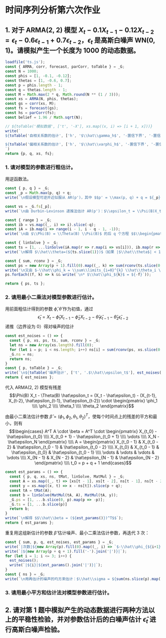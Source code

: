 # 时间序列分析第六次作业

## 1. 对于 ARMA(2, 2) 模型 $X_t - 0.1X_{t-1} - 0.12X_{t-2} = \epsilon_t - 0.6 \epsilon_{t-1} + 0.7 \epsilon_{t-2}$，$\epsilon_t$ 是高斯白噪声 WN(0, 1)。请模拟产生一个长度为 1000 的动态数据。

```javascript
loadfile('ts.js');
const { ARMA, corr, forecast, parCorr, toTable } = _G;
const N = 1000;
const phis = [1, -0.1, -0.12];
const thetas = [1, -0.6, 0.7];
const p = phis.length - 1;
const q = thetas.length - 1;
const M = Math.max(2 * q, Math.round(N ** (1 / 3)));
const xs = ARMA(N, phis, thetas);
const gs = corr(xs, M);
const fs = forecast(gs);
const hs = parCorr(fs);
const belief = 1.96 / Math.sqrt(N);

// ${toTable('模拟数据', ['t', '-X'], xs.map((x, i) => [i + 1, x]))}
write(`
${toTable('自相关系数的估计', ['h', '$\\hat\\gamma_h$', '-置信下界', '-置信上界'], gs.map((g, h) => [h, g, -belief, belief]))}

${toTable('偏相关系数的估计', ['h', '$\\hat\\varphi_h$', '-置信下界', '-置信上界'], hs.map((h, k) => [k + 1, h, -belief, belief]))}
`)
return {p, q, xs, fs};
```

### 1. 请对模型的参数进行粗估计。

用逆函数法。

```javascript
const { p, q } = _G;
const _p = Math.max(p, q) + q;
write(`\n假设模型可逆并近似服从 AR(p')，其中 $$p' = \\max(p, q) + q = ${_p}$$`);

const vs = _G.fs[_p];
write(`\n由 Durbin-Levinson 递推法估计 AR(p')：$\\epsilon_t = \\Psi(B)X_t$ 得 $$\\varphi = (${vs})$$`);

const { range } = _G;
const ib = vs.map((_, i) => i).slice(-q);
const iA = ib.map(i => range(i - 1, i - q - 1, -1));
write(`\n由 $\\Phi(B) = \\Theta(B) \\Psi(B)$ 的后 q 个方程 $$\\begin{pmatrix} ${iA.map(r => r.map(i => '\\varphi_' + i).join(' & ')).join(' \\\\\\\\\n')} \\end{pmatrix} \\cdot \\theta + \\begin{pmatrix} ${ib.map(r => '\\varphi_' + r).join(' \\\\\\\\\n')} \\end{pmatrix} = 0$$`);

const { linSolve } = _G;
const ts = [1, ...linSolve(iA.map(r => r.map(i => vs[i])), ib.map(r => -vs[r]))]
write(`\n解得 $\\hat\\theta=(${ts.slice(1)})$（如果 |$\\hat\\theta$| < 1 则满足前面假设的可逆性）`);

const { sum, rconv } = _G;
const ps = new Array(p + 1).fill(0).map((_, k) => sum(rconv(ts.slice(0, k + 1), vs.slice(0, k + 1))));
write('\n又由 $-\\hat\\phi_k = \\sum\\limits_{i=0}^{k} \\hat\\theta_i \\varphi_{k-i}$（k = 1, ..., p） 得：\n')
ps.forEach((f, k) => k && write(`\n* $\\hat\\phi_${k}$ = ${-f}`));

return { ps, ts };
```

### 2. 请用最小二乘法对模型参数进行估计。

用前面粗估计得到的参数 $\hat\phi, \hat\theta$ 作为初值，通过
$$\hat\epsilon_t = X_t - \hat\phi_1 X_{t-1} - \hat\phi_{2} X_{t - 2} - \hat\theta_1 \hat\epsilon_{t-1} - \hat\theta_2 \hat\epsilon_{t-2}$$
递推（边界设为 0）得对噪声的估计

```javascript
const est_noises = () => {
  const { p, xs, ps, ts, sum, rconv } = _G;
  let ns = new Array(xs.length).fill(0);
  for (let i = p; i < ns.length; i++) ns[i] = sum(rconv(ps, xs.slice(0, i + 1))) - sum(rconv(ts, ns.slice(0, i + 1)));
  _G.ns = ns;
  return ns;
}
const { p, toTable } = _G;
write(`\n${toTable('噪声估计', ['t', '.$\\hat\\epsilon_t$'], est_noises().slice(p).map((n, i) => [i + p + 1, n]))}`);
return { est_noises };
```

代入 ARMA(2, 2) 模型有残差 $$\Phi(B) X_t - \Theta(B) \hat\epsilon_t = (X_t - \hat\epsilon_t) - (X_{t-1}, X_{t-2}, \hat\epsilon_{t-1}, \hat\epsilon_{t-2}) \cdot \begin{pmatrix} \phi_1 \\\\ \phi_2 \\\\ \theta_1 \\\\ \theta_2 \end{pmatrix}$$

由最小二乘法估计参数 $\hat\beta = (\phi_1, \phi_2, \theta_1, \theta_2)^T$，使每个时间点上的残差的平方和最小，则有
$$\begin{cases}
A^T A \cdot \beta = A^T \cdot \begin{pmatrix}
  X_{t_0} - \hat\epsilon_{t_0} \\\\
  X_{t_0 + 1} - \hat\epsilon_{t_0 + 1} \\\\
  \vdots \\\\
  X_N - \hat\epsilon_N
\end{pmatrix} \\\\
A = \begin{pmatrix}
  X_{t_0 - 1} & X_{t_0 - 2} & \hat\epsilon_{t_0 - 1} & \hat\epsilon_{t_0 - 2} \\\\
  X_{t_0} & X_{t_0 - 1} & \hat\epsilon_{t_0} & \hat\epsilon_{t_0 - 1} \\\\
  \vdots & \vdots & \vdots & \vdots \\\\
  X_{N - 1} & X_{N - 2} & \hat\epsilon_{N - 1} & \hat\epsilon_{N - 2}
\end{pmatrix} \\\\
t_0 = p + q + 1
\end{cases}$$

```javascript
const est_params = () => {
  const { p, q, xs, ns, tMat, linSolve, MatMul } = _G;
  const A = xs.map((_, t) => [xs[t - 1], xs[t - 2], ns[t - 1], ns[t - 2]]).slice(p + q);
  const y = xs.map((x, t) => x - ns[t]).slice(p + q);
  const tA = tMat(A);
  const b = linSolve(MatMul(tA, A), MatMul(tA, y));
  _G.ps = [1, ...b.slice(0, p).map(p => -p)];
  _G.ts = [1, ...b.slice(p)]
  return b;
}
write(`\n解得 $$\\hat\\beta = (${est_params()})^T$$`);
return { est_params };
```

重复用这组新估计的参数 $\hat\beta$ 估计噪声、最小二乘法估计参数，再迭代 3 次：

```javascript
const { sum, p, q, est_noises, est_params } = _G;
write(`|次数|${new Array(p).fill(0).map((_, i) => `$-\\hat\\phi_{${i+1}}$`).join('|')}|${new Array(q).fill(0).map((_, i) => `$\\hat\\theta_{${i+1}}$`).join('|')}|`);
write(`|${new Array(p + q + 1).fill('-').join('|')}|`);
for (let i = 1; i <= 3; i++) {
  est_noises();
  write(`|${i}|${est_params().join('|')}|`);
}
const { ns } = _G;
write(`\n用再估计的噪声的圴方来估计：$\\hat\\sigma = ${sum(ns.slice(p).map(n => n * n)) / (ns.length - p)}$`);
```

### 3. 请用最小平方和估计法对模型参数进行估计。

## 2. 请对第 1 题中模拟产生的动态数据进行两种方法以上的平稳性检验，并对参数估计后的白噪声估计 $\hat\epsilon_t$ 进行高斯白噪声检验。
